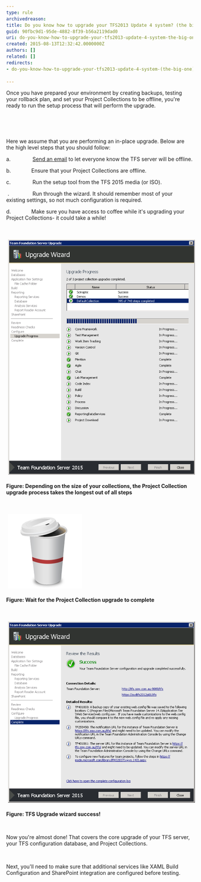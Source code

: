 ```yaml
---
type: rule
archivedreason: 
title: Do you know how to upgrade your TFS2013 Update 4 system? (the big one)
guid: 90fbc9d1-95de-4882-8f39-b56a2119dad0
uri: do-you-know-how-to-upgrade-your-tfs2013-update-4-system-the-big-one
created: 2015-08-13T12:32:42.0000000Z
authors: []
related: []
redirects:
- do-you-know-how-to-upgrade-your-tfs2013-update-4-system-(the-big-one)

---
```



<p>Once you have prepared your environment by creating backups, testing your rollback plan, and set your Project Collections to be offline, you're ready to run the setup process that will perform the upgrade.</p><div><br></div>
<br><excerpt class='endintro'></excerpt><br>
<p>Here we assume that you are performing an in-place upgrade. Below are the high level steps that you should follow:</p><p>a.               <a href="http://www.ssw.com.au/SSW/Standards/Rules/RulesToBetterNetworks.aspx#rebootrestart">Send an email</a> to let everyone know the TFS server will be offline.</p><p>b.              Ensure that your Project Collections are offline.</p><p>c.               Run the setup tool from the TFS 2015 media (or ISO).</p><p> .                Run through the wizard. It should remember most of your existing settings, so not much configuration is required.</p><p>d.              Make sure you have access to coffee while it's upgrading your Project Collections- it could take a while!<br> </p><p><br></p><p><img src="depending size.png" alt="depending size.png" style="margin:5px;width:650px;" /><br></p><p><strong>Figure: Depending on the size of your collections, the Project Collection upgrade process takes the longest out of all steps</strong></p><p> </p><p><img src="coffee2.png" alt="coffee.png" style="margin:5px;" /><br></p><p><strong>Figure: Wait for the Project Collection upgrade to complete</strong></p><p><strong> </strong></p><p><strong><img src="success.png" alt="success.png" style="margin:5px;width:650px;" /><br></strong></p><p><strong>Figure: TFS Upgrade wizard success!</strong></p><p><strong> </strong></p><p>Now you're almost done! That covers the core upgrade of your TFS server, your TFS configuration database, and Project Collections.</p><p> </p><p>Next, you'll need to make sure that additional services like XAML Build Configuration and SharePoint integration are configured before testing.</p>


